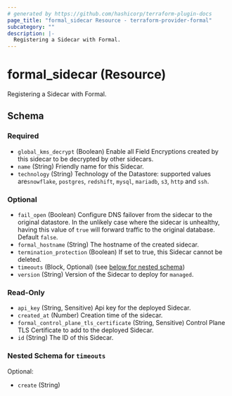 ```yaml
---
# generated by https://github.com/hashicorp/terraform-plugin-docs
page_title: "formal_sidecar Resource - terraform-provider-formal"
subcategory: ""
description: |-
  Registering a Sidecar with Formal.
---
```


# formal_sidecar (Resource)

Registering a Sidecar with Formal.



<!-- schema generated by tfplugindocs -->
## Schema

### Required

- `global_kms_decrypt` (Boolean) Enable all Field Encryptions created by this sidecar to be decrypted by other sidecars.
- `name` (String) Friendly name for this Sidecar.
- `technology` (String) Technology of the Datastore: supported values are`snowflake`, `postgres`, `redshift`, `mysql`, `mariadb`, `s3`, `http` and `ssh`.

### Optional

- `fail_open` (Boolean) Configure DNS failover from the sidecar to the original datastore. In the unlikely case where the sidecar is unhealthy, having this value of `true` will forward traffic to the original database. Default `false`.
- `formal_hostname` (String) The hostname of the created sidecar.
- `termination_protection` (Boolean) If set to true, this Sidecar cannot be deleted.
- `timeouts` (Block, Optional) (see [below for nested schema](#nestedblock--timeouts))
- `version` (String) Version of the Sidecar to deploy for `managed`.

### Read-Only

- `api_key` (String, Sensitive) Api key for the deployed Sidecar.
- `created_at` (Number) Creation time of the sidecar.
- `formal_control_plane_tls_certificate` (String, Sensitive) Control Plane TLS Certificate to add to the deployed Sidecar.
- `id` (String) The ID of this Sidecar.

<a id="nestedblock--timeouts"></a>
### Nested Schema for `timeouts`

Optional:

- `create` (String)


